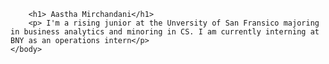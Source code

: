 <!DOCTYPE html> 
<html>
    <body>

        <h1> Aastha Mirchandani</h1>
        <p> I'm a rising junior at the Unversity of San Fransico majoring in business analytics and minoring in CS. I am currently interning at BNY as an operations intern</p>
    </body>
</html>
